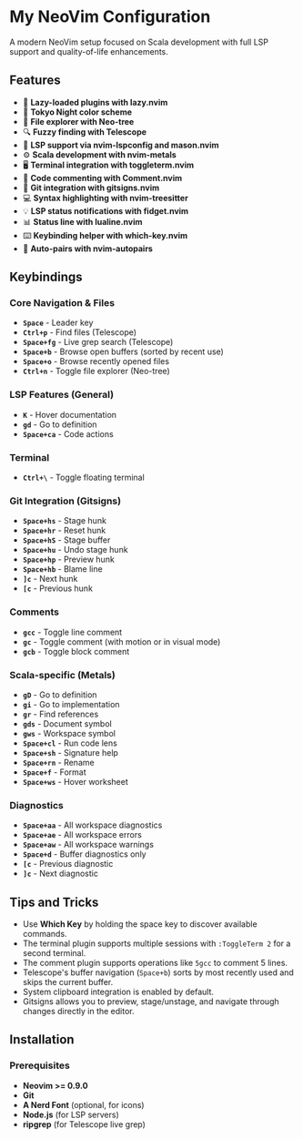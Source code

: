 # My NeoVim Configuration

A modern NeoVim setup focused on Scala development with full LSP support and quality-of-life enhancements.

## Features

- 🚀 **Lazy-loaded plugins with lazy.nvim**
- 🎨 **Tokyo Night color scheme**
- 🌳 **File explorer with Neo-tree**
- 🔍 **Fuzzy finding with Telescope**
- 📝 **LSP support via nvim-lspconfig and mason.nvim**
- ⚙️ **Scala development with nvim-metals**
- 🖥️ **Terminal integration with toggleterm.nvim**
- 💬 **Code commenting with Comment.nvim**
- 🔄 **Git integration with gitsigns.nvim**
- 💻 **Syntax highlighting with nvim-treesitter**
- 💡 **LSP status notifications with fidget.nvim**
- 📊 **Status line with lualine.nvim**
- ⌨️ **Keybinding helper with which-key.nvim**
- 🔣 **Auto-pairs with nvim-autopairs**

## Keybindings

### Core Navigation & Files

- **`Space`** - Leader key
- **`Ctrl+p`** - Find files (Telescope)
- **`Space+fg`** - Live grep search (Telescope)
- **`Space+b`** - Browse open buffers (sorted by recent use)
- **`Space+o`** - Browse recently opened files
- **`Ctrl+n`** - Toggle file explorer (Neo-tree)

### LSP Features (General)

- **`K`** - Hover documentation
- **`gd`** - Go to definition
- **`Space+ca`** - Code actions

### Terminal

- **`Ctrl+\`** - Toggle floating terminal

### Git Integration (Gitsigns)

- **`Space+hs`** - Stage hunk
- **`Space+hr`** - Reset hunk
- **`Space+hS`** - Stage buffer
- **`Space+hu`** - Undo stage hunk
- **`Space+hp`** - Preview hunk
- **`Space+hb`** - Blame line
- **`]c`** - Next hunk
- **`[c`** - Previous hunk

### Comments

- **`gcc`** - Toggle line comment
- **`gc`** - Toggle comment (with motion or in visual mode)
- **`gcb`** - Toggle block comment

### Scala-specific (Metals)

- **`gD`** - Go to definition
- **`gi`** - Go to implementation
- **`gr`** - Find references
- **`gds`** - Document symbol
- **`gws`** - Workspace symbol
- **`Space+cl`** - Run code lens
- **`Space+sh`** - Signature help
- **`Space+rn`** - Rename
- **`Space+f`** - Format
- **`Space+ws`** - Hover worksheet

### Diagnostics

- **`Space+aa`** - All workspace diagnostics
- **`Space+ae`** - All workspace errors
- **`Space+aw`** - All workspace warnings
- **`Space+d`** - Buffer diagnostics only
- **`[c`** - Previous diagnostic
- **`]c`** - Next diagnostic

## Tips and Tricks

- Use **Which Key** by holding the space key to discover available commands.
- The terminal plugin supports multiple sessions with `:ToggleTerm 2` for a second terminal.
- The comment plugin supports operations like `5gcc` to comment 5 lines.
- Telescope's buffer navigation (`Space+b`) sorts by most recently used and skips the current buffer.
- System clipboard integration is enabled by default.
- Gitsigns allows you to preview, stage/unstage, and navigate through changes directly in the editor.

## Installation

### Prerequisites

- **Neovim >= 0.9.0**
- **Git**
- **A Nerd Font** (optional, for icons)
- **Node.js** (for LSP servers)
- **ripgrep** (for Telescope live grep)
